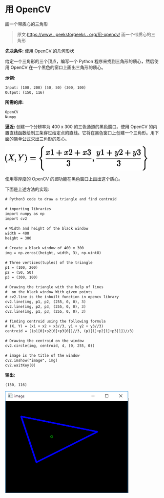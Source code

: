 # 用 OpenCV

画一个带质心的三角形

> 原文:[https://www . geeksforgeeks . org/用-opencv/](https://www.geeksforgeeks.org/draw-a-triangle-with-centroid-using-opencv/) 画一个带质心的三角形

**先决条件:** [使用 OpenCV 的几何形状](https://www.geeksforgeeks.org/draw-geometric-shapes-images-using-opencv/)

给定一个三角形的三个顶点，编写一个 Python 程序来找到三角形的质心，然后使用 OpenCV 在一个黑色的窗口上画出三角形的质心。

**示例:**

```
Input: (100, 200) (50, 50) (300, 100)
Output: (150, 116)

```

**所需的库:**

```
OpenCV
Numpy

```

**逼近:**
创建一个分辨率为 400 x 300 的三色通道的黑色窗口。使用 OpenCV 的内置直线函数绘制三条穿过给定点的直线。它将在黑色窗口上创建一个三角形。用下面的简单公式求出三角形的质心。

![ $      (X, Y) =  \Bigg\{\frac{x1+x2+x3}{3}, \frac{y1+y2+y3}{3} \Bigg\}   $ ](img/bb9c9eabea851f083c1cf04822a8d1a7.png "Rendered by QuickLaTeX.com")

使用零厚度的 OpenCV 的*圆*功能在黑色窗口上画出这个质心。

下面是上述方法的实现:

```
# Python3 code to draw a triangle and find centroid

# importing libraries
import numpy as np
import cv2

# Width and height of the black window 
width = 400
height = 300

# Create a black window of 400 x 300
img = np.zeros((height, width, 3), np.uint8)

# Three vertices(tuples) of the triangle 
p1 = (100, 200)
p2 = (50, 50)
p3 = (300, 100)

# Drawing the triangle with the help of lines
#  on the black window With given points 
# cv2.line is the inbuilt function in opencv library
cv2.line(img, p1, p2, (255, 0, 0), 3)
cv2.line(img, p2, p3, (255, 0, 0), 3)
cv2.line(img, p1, p3, (255, 0, 0), 3)

# finding centroid using the following formula
# (X, Y) = (x1 + x2 + x3//3, y1 + y2 + y3//3) 
centroid = ((p1[0]+p2[0]+p3[0])//3, (p1[1]+p2[1]+p3[1])//3)

# Drawing the centroid on the window  
cv2.circle(img, centroid, 4, (0, 255, 0))

# image is the title of the window
cv2.imshow("image", img)
cv2.waitKey(0)
```

**输出:**

```
(150, 116)

```

![](img/4dba87076de7f3fec9a1e61965987804.png)